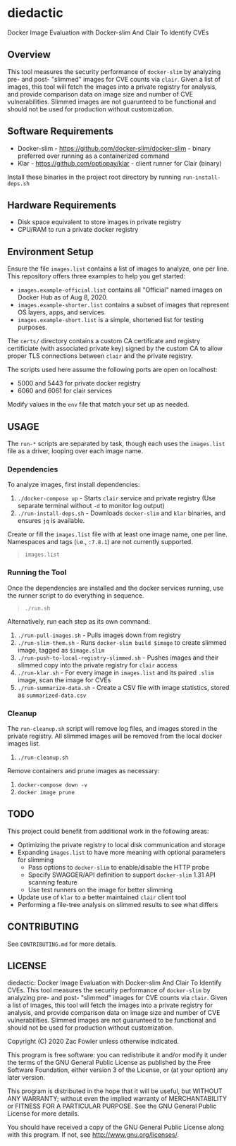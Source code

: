 # diedactic
Docker Image Evaluation with Docker-slim And Clair To Identify CVEs

## Overview

This tool measures the security performance of `docker-slim` by analyzing pre- and post- "slimmed" images for CVE counts via `clair`.  Given a list of images, this tool will fetch the images into a private registry for analysis, and provide comparison data on image size and number of CVE vulnerabilities.  Slimmed images are not guarunteed to be functional and should not be used for production without customization.

## Software Requirements

- Docker-slim - https://github.com/docker-slim/docker-slim - binary preferred over running as a containerized command
- Klar - https://github.com/optiopay/klar - client runner for Clair (binary)

Install these binaries in the project root directory by running `run-install-deps.sh`

## Hardware Requirements

- Disk space equivalent to store images in private registry
- CPU/RAM to run a private docker registry

## Environment Setup

Ensure the file `images.list` contains a list of images to analyze, one per line.  This repository offers three examples to help you get started:

- `images.example-official.list` contains all "Official" named images on Docker Hub as of Aug 8, 2020.  
- `images.example-shorter.list` contains a subset of images that represent OS layers, apps, and services
- `images.example-short.list` is a simple, shortened list for testing purposes.

The `certs/` directory contains a custom CA certificate and registry certificiate (with associated private key) signed by the custom CA to allow proper TLS connections between `clair` and the private registry.

The scripts used here assume the following ports are open on localhost:

- 5000 and 5443 for private docker registry
- 6060 and 6061 for clair services

Modify values in the `env` file that match your set up as needed.

## USAGE

The `run-*` scripts are separated by task, though each uses the `images.list` file as a driver, looping over each image name.  

### Dependencies

To analyze images, first install dependencies:

1. `./docker-compose up` - Starts `clair` service and private registry (Use separate terminal without `-d` to monitor log output)
1. `./run-install-deps.sh` - Downloads `docker-slim` and `klar` binaries, and ensures `jq` is available.


Create or fill the `images.list` file with at least one image name, one per line. Namespaces and tags (i.e., `:7.8.1`) are not currently supported.

> `images.list`

### Running the Tool

Once the dependencies are installed and the docker services running, use the runner script to do everything in sequence.

> `./run.sh`

Alternatively, run each step as its own command:

1. `./run-pull-images.sh` - Pulls images down from registry
1. `./run-slim-them.sh` - Runs `docker-slim build $image` to create slimmed image, tagged as `$image.slim`
1. `./run-push-to-local-registry-slimmed.sh` - Pushes images and their slimmed copy into the private registry for `clair` access
1. `./run-klar.sh` - For every image in `images.list` and its paired `.slim` image, scan the image for CVEs
1. `./run-summarize-data.sh` - Create a CSV file with image statistics, stored as `summarized-data.csv`

### Cleanup

The `run-cleanup.sh` script will remove log files, and images stored in the private registry.  All slimmed images will be removed from the local docker images list.  

1. `./run-cleanup.sh`

Remove containers and prune images as necessary:

1. `docker-compose down -v`
1. `docker image prune`

## TODO

This project could benefit from additional work in the following areas:

- Optimizing the private registry to local disk communication and storage
- Expanding `images.list` to have more meaning with optional parameters for slimming
  - Pass options to `docker-slim` to enable/disable the HTTP probe
  - Specify SWAGGER/API definition to support `docker-slim` 1.31 API scanning feature
  - Use test runners on the image for better slimming
- Update use of `klar` to a better maintained `clair` client tool
- Performing a file-tree analysis on slimmed results to see what differs


## CONTRIBUTING

See `CONTRIBUTING.md` for more details.


## LICENSE

diedactic: Docker Image Evaluation with Docker-slim And Clair To Identify CVEs. This tool measures the security performance of `docker-slim` by analyzing pre- and post- "slimmed" images for CVE counts via `clair`.  Given a list of images, this tool will fetch the images into a private registry for analysis, and provide comparison data on image size and number of CVE vulnerabilities.  Slimmed images are not guarunteed to be functional and should not be used for production without customization.

Copyright (C) 2020 Zac Fowler unless otherwise indicated.

This program is free software: you can redistribute it and/or modify it under the terms of the GNU General Public License as published by the Free Software Foundation, either version 3 of the License, or (at your option) any later version.

This program is distributed in the hope that it will be useful, but WITHOUT ANY WARRANTY; without even the implied warranty of MERCHANTABILITY or FITNESS FOR A PARTICULAR PURPOSE. See the GNU General Public License for more details.

You should have received a copy of the GNU General Public License along with this program. If not, see http://www.gnu.org/licenses/.